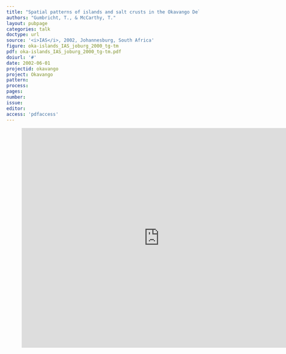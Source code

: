 ```yaml
---
title: "Spatial patterns of islands and salt crusts in the Okavango Delta, Botswana"
authors: "Gumbricht, T., & McCarthy, T."
layout: pubpage
categories: talk
doctype: url
source: '<i>IAS</i>, 2002, Johannesburg, South Africa'
figure: oka-islands_IAS_joburg_2000_tg-tm
pdf: oka-islands_IAS_joburg_2000_tg-tm.pdf
doiurl: '#'
date: 2002-06-01
projectid: okavango
project: Okavango
pattern:
process:
pages:
number:
issue:
editor:
access: 'pdfaccess'
---
```

<figure>
<iframe src="http://docs.google.com/gview?url={{ site.commonurl }}/pdf/{{ page.pdf }}&embedded=true"
style="width:720px; height:576px;" frameborder="0"></iframe>
</figure>
